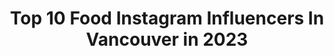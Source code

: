 ---
title: Top 10 Food Instagram Influencers In Vancouver in 2023
description: >-
  Find top food Instagram influencers in Vancouver in 2023. Most popular hashtags: #vancouver #vanfoodie #huffposttaste #foodstyling.
platform: Instagram
hits: 81
text_top: Analyze the top-rated Instagram profiles on inBeat.
text_bottom: Our database holds 81 Instagram influencers like this in Vancouver, Canada for you to contact.
profiles:
  - username: "karen.t.ology"
    fullname: >-
      Recipe Creator | Photographer
    bio: >-
      👩🏻‍🍳Easy recipes, sometimes healthy, always delicious 💡Sharing beautiful food 🇨🇦Vancouver Recipe Link⤵️
    location: "Canada"
    followers: 3651
    engagement: 859
    commentsToLikes: 0.613089
    id: ck55jmox7xbz30i11crp0ko33
    verified: false
    hashtags: "#dessertstagram, #tasteofhome, #sweettooth, #breadmaking"
  - username: "foodiemugs"
    fullname: >-
      𝗠𝗮𝗴𝗴𝗶𝗲 | Vancouver Foodie
    bio: >-
      📍Vancouver, Canada 🔻DM for Collabs/Tastings/Media Sharing Yummy Foods, New Restaurants, Latest Deals Passion sharing what I love!
    location: "Canada"
    followers: 5507
    engagement: 1166
    commentsToLikes: 0.630034
    id: ck8sxvojgiuh30j78g1o0ceky
    verified: false
    hashtags: "#forkyea, #foodstyling, #torontoeats, #giveaway"
  - username: "dari_eats"
    fullname: >-
      Darius • Vancouver Foodie
    bio: >-
      🍞 Lv. 68 Bread Warrior 📩 DM / email for that collab 👥 @dari_shootz Featured in Monte Cristo 📝
    location: "Canada"
    followers: 5272
    engagement: 1049
    commentsToLikes: 0.276623
    id: ck6tm0thd6zkb0j71lhlg1p3f
    verified: false
    hashtags: "#huffposttaste, #vancouverfoodie, #vancouvereats, #dailyhivefood"
  - username: "kevinskravings"
    fullname: >-
      Kevin Y. | Vancouver Foodie 🇨🇦
    bio: >-
      ꜰᴏᴏᴅᴛᴏɢʀᴀᴘʜᴇʀ 📩 DM for collab or inquiries! kevinskravings@gmail.com
    location: "Canada"
    followers: 5468
    engagement: 825
    commentsToLikes: 0.130909
    id: ck14i49tjdkjg0i19mx0mypuq
    verified: false
    hashtags: "#vancitybuzz, #vancity, #eeeeeats, #instafoodie"
  - username: "food_with_howie"
    fullname: >-
      Howard | 🇨🇦 Vancouver Foodie
    bio: >-
      📍 Current: Vancity 📩 Message me for collab or inquiry! Food 🍽️ Photographer 📸 Travel ✈️ 10 Vancouver foodies must follow:
    location: "Canada"
    followers: 9600
    engagement: 664
    commentsToLikes: 0.299540
    id: ck5q5xvddv2qk0i11gl6ede5r
    verified: false
    hashtags: "#dishedvan, #infatuation, #cameraeatsfirst, #thefeedfeed"
  - username: "purplechives"
    fullname: >-
      CECI | VANCOUVER FOOD • BEAUTY
    bio: >-
      💌 purplechives@gmail.com 📍: #Vancouver, BC I eat things. I travel. Sometimes I blog about it. #FEEDCECI SEASIDE PROVISIONS TAKEOUT REVIEW ⬇️⬇️
    location: "Canada"
    followers: 3811
    engagement: 985
    commentsToLikes: 0.251500
    id: ck6tyx7vj6diq0j7173bfca58
    verified: false
    hashtags: "#instafood, #bakingaddiction, #laeats, #604foodie"
  - username: "alidaggerkhanjari"
    fullname: >-
      Dagger
    bio: >-
      -Int.Muaythai(WMC) Coach -Int Kickboxing(WAKO) Coach -Bachelor of Kinesiology -co-own District Warrior gym 📍Vancouver-Canada 🇨🇦 📞+1778-855-3831
    location: "Canada"
    followers: 35947
    engagement: 320
    commentsToLikes: 0.023282
    id: ck6trypyh1ue40j71lezmdj8n
    verified: false
    hashtags: "#mindset, #kickboxingworkout, #faith, #martialarts"
  - username: "michaelchoosefood"
    fullname: >-
      Michael Chew
    bio: >-
      Vancouver based food reviewer and critic 🍜 Looking for a food adventure? Choose me! My name is Michael Chew but my friends call me Chewie 😁
    location: "Canada"
    followers: 16204
    engagement: 366
    commentsToLikes: 0.578267
    id: ck5qce2f7q3om0i11pmlmmcsi
    verified: false
    hashtags: "#tryitordiet, #getinmybelly, #feedyoursoull, #yvreats"
  - username: "foodierrachel"
    fullname: >-
      RACHEL🌻: VANCOUVER FOOD & LIFE
    bio: >-
      ☆ Sharing the BEST FOODS in VANCOUVER🔥 ☆ Vancouver, BC📍 ☆ DM/Email for media collabs📥
    location: "Canada"
    followers: 3115
    engagement: 1675
    commentsToLikes: 0.244547
    id: ck8sxvoc5iuf30j78wtopnze9
    verified: false
    hashtags: "#vancouverfoodie, #hongkongfoodie, #media"
  - username: "nomnomyvr"
    fullname: >-
      Vancouver | Food • Travel • 📷
    bio: >-
      Exploring Vancouver’s food scene and beyond. #NomNomYVR ⠀⠀⠀⠀⠀⠀⠀⠀⠀⠀⠀⠀ 📧 Nora | nomnomyvr@gmail.com
    location: "Canada"
    followers: 28091
    engagement: 179
    commentsToLikes: 0.269600
    id: ck1350umyz4oo0i19m11voow6
    verified: false
    hashtags: "#richmondbc, #nomnomyvr, #sashimiya, #ladureecanada"
---